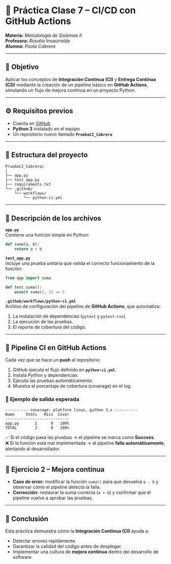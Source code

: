 # 🧩 **Práctica Clase 7 – CI/CD con GitHub Actions**

**Materia:** *Metodología de Sistemas II*  
**Profesora:** *Rosalía Insaurralde*  
**Alumna:** *Paola Cabrera*  

---

## 🎯 **Objetivo**
Aplicar los conceptos de **Integración Continua (CI)** y **Entrega Continua (CD)** mediante la creación de un pipeline básico en **GitHub Actions**, simulando un flujo de mejora continua en un proyecto Python.

---

## ⚙️ **Requisitos previos**
- Cuenta en [GitHub](https://github.com)  
- **Python 3** instalado en el equipo  
- Un repositorio nuevo llamado **`PruebaCI_Cabrera`**

---

## 🧱 **Estructura del proyecto**
```
PruebaCI_Cabrera/
│
├── app.py
├── test_app.py
├── requirements.txt
└── .github/
    └── workflows/
        └── python-ci.yml
```

---

## 🧩 **Descripción de los archivos**

**`app.py`**  
Contiene una función simple en Python:
```python
def suma(a, b):
    return a + b
```

**`test_app.py`**  
Incluye una prueba unitaria que valida el correcto funcionamiento de la función:
```python
from app import suma

def test_suma():
    assert suma(2, 3) == 5
```

**`.github/workflows/python-ci.yml`**  
Archivo de configuración del pipeline de **GitHub Actions**, que automatiza:
1. La instalación de dependencias (`pytest` y `pytest-cov`).
2. La ejecución de las pruebas.
3. El reporte de cobertura del código.

---

## 🚀 **Pipeline CI en GitHub Actions**

Cada vez que se hace un **push** al repositorio:
1. GitHub ejecuta el flujo definido en **`python-ci.yml`**.  
2. Instala Python y dependencias.  
3. Ejecuta las pruebas automáticamente.  
4. Muestra el porcentaje de cobertura (coverage) en el log.  

### 🧾 **Ejemplo de salida esperada**
```
---------- coverage: platform linux, python 3.x ----------
Name     Stmts   Miss  Cover
----------------------------
app.py       2      0   100%
TOTAL        2      0   100%
```

✅ Si el código pasa las pruebas → el pipeline se marca como **Success**.  
❌ Si la función está mal implementada → el pipeline **falla automáticamente**, alertando al desarrollador.

---

## 🔄 **Ejercicio 2 – Mejora continua**

- **Caso de error:** modificar la función `suma()` para que devuelva `a - b` y observar cómo el pipeline detecta la falla.  
- **Corrección:** restaurar la suma correcta (`a + b`) y confirmar que el pipeline vuelve a aprobar las pruebas.

---

## 🧠 **Conclusión**
Esta práctica demuestra cómo la **Integración Continua (CI)** ayuda a:
- Detectar errores rápidamente.  
- Garantizar la calidad del código antes de desplegar.  
- Implementar una cultura de **mejora continua** dentro del desarrollo de software.  
